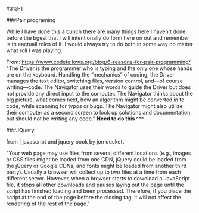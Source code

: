 #313-1

###Pair programing

While I have done this a bunch there are many things here I haven't done before the bgest that I will intentionally do form here on out and remember is th eactuall roles of it.
I would always try to do both in some way no matter what roll I was playing.

From: https://www.codefellows.org/blog/6-reasons-for-pair-programming/
"The Driver is the programmer who is typing and the only one whose hands are on the keyboard. Handling the “mechanics” of coding, the Driver manages the text editor, switching files, version control, and—of course writing—code. The Navigator uses their words to guide the Driver but does not provide any direct input to the computer. The Navigator thinks about the big picture, what comes next, how an algorithm might be converted in to code, while scanning for typos or bugs. The Navigator might also utilize their computer as a second screen to look up solutions and documentation, but should not be writing any code."
**Need to do this ^^^**

###JQuery

from | javascript and jquery book by jon duckett

"Your web page may use files from several different
locations (e.g., images or CSS files might be loaded
from one CDN, jQuery could be loaded from the
jQuery or Google CDNs, and fonts might be loaded
from another third party).
Usually a browser will collect up to two files at a time
from each different server. However, when a browser
starts to download a JavaScript file, it stops all other
downloads and pauses laying out the page until the
script has finished loading and been processed.
Therefore, if you place the script at the end of the
page before the closing </body> tag, it will not affect
the rendering of the rest of the page."

